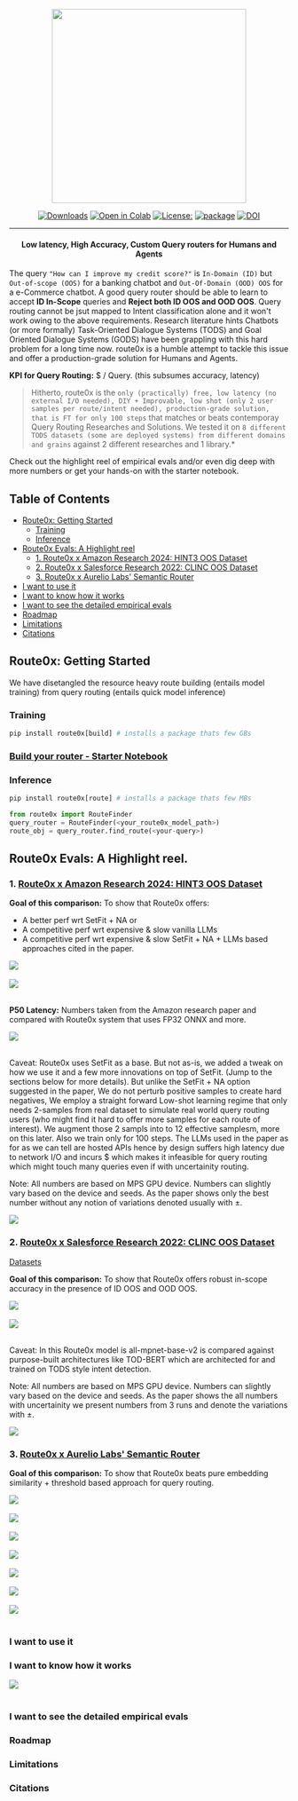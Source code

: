 <p align ="center">
<img width=350 src = "./images/route0x_logo.png">
</p>


<div align="center">

[![Downloads](https://static.pepy.tech/badge/route0x)](https://pepy.tech/project/route0x)
[![Open in Colab](https://colab.research.google.com/assets/colab-badge.svg)]()
[![License:](https://img.shields.io/badge/License-MIT-yellow.svg)](https://opensource.org/licenses/MIT)
[![package]( https://img.shields.io/badge/Package-PYPI-blue.svg)](https://pypi.org/project/route0x/)
[![DOI](https://zenodo.org/badge/DOI/10.5281/zenodo.11093524.svg)](https://doi.org/10.5281/zenodo.11093524)

</div>

<hr>

<div align="center">

  <h4 align="center">
    <b>Low latency, High Accuracy, Custom Query routers for Humans and Agents </b>
    <br />
  </h4>
</div>


The query `"How can I improve my credit score?"` is `In-Domain (ID)` but `Out-of-scope (OOS)` for a banking chatbot and `Out-Of-Domain (OOD) OOS` for a e-Commerce chatbot. A good query router should be able to learn to accept **ID In-Scope** queries and **Reject both ID OOS and OOD OOS**. Query routing cannot be jsut mapped to Intent classification alone and it won't work owing to the above requirements. Research literature hints Chatbots (or more formally) Task-Oriented Dialogue Systems (TODS) and Goal Oriented Dialogue Systems (GODS) have been grappling with this hard problem for a long time now. route0x is a humble attempt to tackle this issue and offer a production-grade solution for Humans and Agents.

**KPI for Query Routing:** $ / Query. (this subsumes accuracy, latency)

> Hitherto, route0x is the `only (practically) free, low latency (no external I/O needed), DIY + Improvable, low shot (only 2 user samples per route/intent needed), production-grade solution, that is FT for only 100 steps` that matches or beats contemporay Query Routing Researches and Solutions. We tested it on `8 different TODS datasets (some are deployed systems) from different domains and grains` against 2 different researches and 1 library.*

Check out the highlight reel of empirical evals and/or even dig deep with more numbers or get your hands-on with the starter notebook.

## Table of Contents

- [Route0x: Getting Started](#route0x-getting-started)
  - [Training](#training)
  - [Inference](#inference)
- [Route0x Evals: A Highlight reel](#route0x-evals-a-highlight-reel)
  - [1. Route0x x Amazon Research 2024: HINT3 OOS Dataset](#1-route0x-x-amazon-research-2024-hint3-oos-dataset)
  - [2. Route0x x Salesforce Research 2022: CLINC OOS Dataset](#2-route0x-x-salesforce-research-2022-clinc-oos-dataset)
  - [3. Route0x x Aurelio Labs' Semantic Router](#3-route0x-x-aurelio-labs-semantic-router)
- [I want to use it](#i-want-to-use-it)
- [I want to know how it works](#i-want-to-know-how-it-works)
- [I want to see the detailed empirical evals](#i-want-to-see-the-detailed-empirical-evals)
- [Roadmap](#roadmap)
- [Limitations](#limitations)
- [Citations](#citations)


## Route0x: Getting Started

We have disetangled the resource heavy route building (entails model training) from query routing (entails quick model inference)


### Training
```python 
pip install route0x[build] # installs a package thats few GBs
```
### [Build your router - Starter Notebook]()

### Inference

```python 
pip install route0x[route] # installs a package thats few MBs
```
```python
from route0x import RouteFinder
query_router = RouteFinder(<your_route0x_model_path>)
route_obj = query_router.find_route(<your-query>)
```

## Route0x Evals: A Highlight reel.

### 1. [Route0x x Amazon Research 2024: HINT3 OOS Dataset](https://arxiv.org/pdf/2410.01627)

**Goal of this comparison:** To show that Route0x offers:

- A better perf wrt  SetFit + NA or 
- A competitive perf wrt expensive & slow vanilla LLMs 
- A competitive perf wrt expensive & slow SetFit + NA + LLMs based approaches cited in the paper.

<img src="./images/HINT3-F1.png"/><br/><br/>
<img src="./images/HINT3-OOS-RECALL.png"/><br/><br/>

**P50 Latency:** Numbers taken from the Amazon research paper and compared with Route0x system that uses FP32 ONNX and more.

<img src="./images/p50 Latency.png"/><br/><br/>

Caveat: Route0x uses SetFit as a base. But not as-is, we added a tweak on how we use it and a few more innovations on top of SetFit. (Jump to the sections below for more details). But unlike the SetFit + NA option suggested in the paper, We do not perturb positive samples to create hard negatives, We employ a straight forward Low-shot learning regime that only needs 2-samples from real dataset to simulate real world query routing users (who might find it hard to offer more samples for each route of interest). We augment those 2 sampls into to 12 effective samplesm, more on this later. Also we train only for 100 steps. The LLMs used in the paper as for as we can tell are hosted APIs hence by design suffers high latency due to network I/O and incurs $ which makes it infeasible for query routing which might touch many queries even if with uncertainity routing.

Note: All numbers are based on MPS GPU device. Numbers can slightly vary based on the device and seeds. As the paper shows only the 
best number without any notion of variations denoted usually with ±.

<img src="./images/HINT3-Training Regime.png"/>




### 2. [Route0x x Salesforce Research 2022: CLINC OOS Dataset](https://arxiv.org/pdf/2106.04564)

[Datasets](https://huggingface.co/datasets/Salesforce/dialogstudio) 

**Goal of this comparison:** To show that Route0x offers robust in-scope accuracy in the presence of ID OOS and OOD OOS.

<img src="./images/FS-CLINC-IS-ACC.png"/><br/><br/>
<img src="./images/FS-CLINC-OOS-RECALL.png"/><br/><br/>

Caveat: In this Route0x model is all-mpnet-base-v2 is compared against purpose-built architectures like TOD-BERT which are architected for and trained on TODS style intent detection. 

Note: All numbers are based on MPS GPU device. Numbers can slightly vary based on the device and seeds. As the paper shows the 
all numbers with uncertainity we present numbers from 3 runs and denote the variations with ±.


<img src="./images/FS-CLINC-Training Regime.png"/>


### 3. [Route0x x Aurelio Labs' Semantic Router](https://github.com/aurelio-labs/semantic-router)

**Goal of this comparison:** To show that Route0x beats pure embedding similarity + threshold based approach for query routing.

<img src="./images/FOOD_SR.png"/><br/><br/>
<img src="./images/CC_SR.png"/><br/><br/>
<img src="./images/BANK_SR.png"/><br/><br/>
<img src="./images/BANK77_SR.png"/><br/><br/>
<img src="./images/CUREKART_SR.png"/><br/><br/>
<img src="./images/PP11_SR.png"/><br/><br/>
<img src="./images/SOFM_SR.png"/><br/><br/>

### I want to use it
### I want to know how it works
<img src="./images/How it works.png"/><br/><br/>
### I want to see the detailed empirical evals
### Roadmap
### Limitations
### Citations